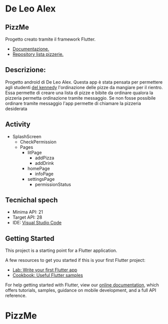 # De Leo Alex

## PizzMe

Progetto creato tramite il framework Flutter.
  - [Documentazione.](https://drive.google.com/open?id=1Ii7FG64rZJxQu6nYR8zst-lsrsSas6D)
  - [Repository lista pizzerie.](https://github.com/Il-Messia/dataListPizzerie)

## Descrizione:

Progetto android di De Leo Alex. Questa app è stata pensata per permettere agli studenti [del kennedy](http://www.itiskennedy.gov.it/) l'ordinazione delle pizze da mangiare per il rientro. Essa permette di creare una lista di pizze e bibite da ordinare qualora la pizzeria permetta ordinazione tramite messaggio. Se non fosse possibile ordinare tramite messaggio l'app permette di chiamare la pizzeria desiderata

## Activity

- SplashScreen
  - CheckPermission
  - Pages
    - litPage
      - addPizza
      - addDrink
    - homePage
      - infoPage
    - settingsPage
      - permissionStatus
      
## Tecnichal spech

  - Minima API: 21
  - Target API: 28
  - IDE: [Visual Studio Code]()

## Getting Started

This project is a starting point for a Flutter application.

A few resources to get you started if this is your first Flutter project:

- [Lab: Write your first Flutter app](https://flutter.dev/docs/get-started/codelab)
- [Cookbook: Useful Flutter samples](https://flutter.dev/docs/cookbook)

For help getting started with Flutter, view our
[online documentation](https://flutter.dev/docs), which offers tutorials,
samples, guidance on mobile development, and a full API reference.
# PizzMe

